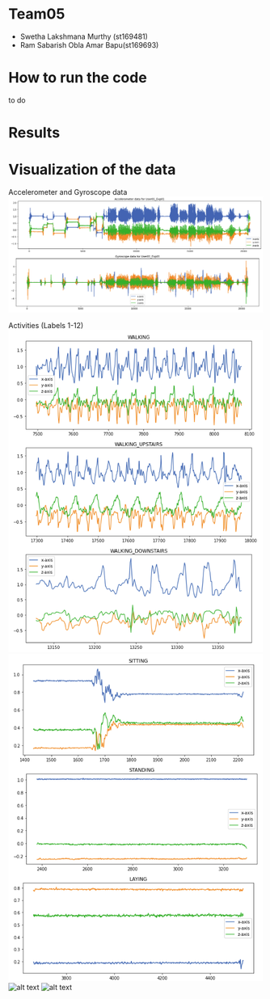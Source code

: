 # Team05
- Swetha Lakshmana Murthy (st169481)
- Ram Sabarish Obla Amar Bapu(st169693)

# How to run the code
to do

# Results
# Visualization of the data
Accelerometer and Gyroscope data
![alt text](Human_Activity_Recognition/images/acc_gyro.png)

Activities (Labels 1-12)
![alt text](Human_Activity_Recognition/images/one.png)
![alt text](Human_Activity_Recognition/images/two.png)
![alt text](Human_Activity_Recognition/images/three.png)
![alt text](Human_Activity_Recognition/images/four.png)
